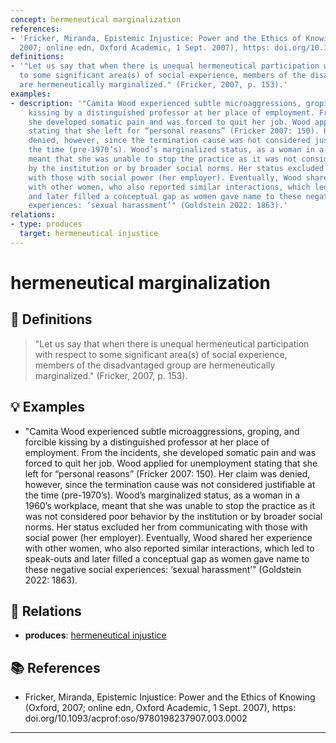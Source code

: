 ```yaml
---
concept: hermeneutical marginalization
references:
- 'Fricker, Miranda, Epistemic Injustice: Power and the Ethics of Knowing (Oxford,
  2007; online edn, Oxford Academic, 1 Sept. 2007), https: doi.org/10.1093/acprof:oso/9780198237907.003.0002'
definitions:
- '"Let us say that when there is unequal hermeneutical participation with respect
  to some significant area(s) of social experience, members of the disadvantaged group
  are hermeneutically marginalized." (Fricker, 2007, p. 153).'
examples:
- description: '"Camita Wood experienced subtle microaggressions, groping, and forcible
    kissing by a distinguished professor at her place of employment. From the incidents,
    she developed somatic pain and was forced to quit her job. Wood applied for unemployment
    stating that she left for “personal reasons” (Fricker 2007: 150). Her claim was
    denied, however, since the termination cause was not considered justifiable at
    the time (pre-1970’s). Wood’s marginalized status, as a woman in a 1960’s workplace,
    meant that she was unable to stop the practice as it was not considered poor behavior
    by the institution or by broader social norms. Her status excluded her from communicating
    with those with social power (her employer). Eventually, Wood shared her experience
    with other women, who also reported similar interactions, which led to speak-outs
    and later filled a conceptual gap as women gave name to these negative social
    experiences: ‘sexual harassment’" (Goldstein 2022: 1863).'
relations:
- type: produces
  target: hermeneutical injustice
---
```


# hermeneutical marginalization

## 📖 Definitions

> "Let us say that when there is unequal hermeneutical participation with respect to some significant area(s) of social experience, members of the disadvantaged group are hermeneutically marginalized." (Fricker, 2007, p. 153).

## 💡 Examples

- "Camita Wood experienced subtle microaggressions, groping, and forcible kissing by a distinguished professor at her place of employment. From the incidents, she developed somatic pain and was forced to quit her job. Wood applied for unemployment stating that she left for “personal reasons” (Fricker 2007: 150). Her claim was denied, however, since the termination cause was not considered justifiable at the time (pre-1970’s). Wood’s marginalized status, as a woman in a 1960’s workplace, meant that she was unable to stop the practice as it was not considered poor behavior by the institution or by broader social norms. Her status excluded her from communicating with those with social power (her employer). Eventually, Wood shared her experience with other women, who also reported similar interactions, which led to speak-outs and later filled a conceptual gap as women gave name to these negative social experiences: ‘sexual harassment’" (Goldstein 2022: 1863).

## 🔗 Relations

- **produces**: [hermeneutical injustice](./hermeneutical-injustice.md)

## 📚 References

- Fricker, Miranda, Epistemic Injustice: Power and the Ethics of Knowing (Oxford, 2007; online edn, Oxford Academic, 1 Sept. 2007), https: doi.org/10.1093/acprof:oso/9780198237907.003.0002

---

<script src="https://giscus.app/client.js"
                data-repo="natesheehan/conceptcartography"
                data-repo-id="R_kgDOPB5QiQ"
                data-category="General"
                data-category-id="DIC_kwDOPB5Qic4CsAxd"
                data-mapping="pathname"
                data-strict="0"
                data-reactions-enabled="1"
                data-emit-metadata="0"
                data-input-position="bottom"
                data-theme="catppuccin_mocha"
                data-lang="en"
                crossorigin="anonymous"
                async>
        </script>
        